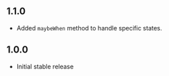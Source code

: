 ## 1.1.0

* Added `maybeWhen` method to handle specific states.

## 1.0.0

* Initial stable release
